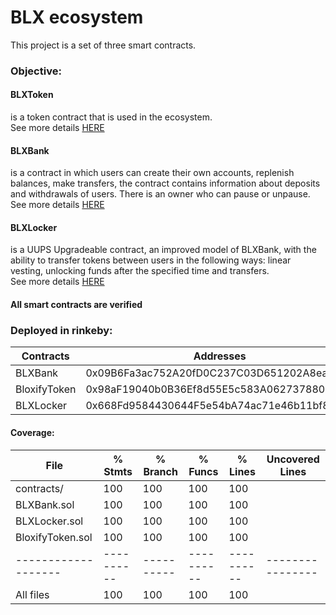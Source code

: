 # BLX ecosystem

This project is a set of three smart contracts.

### Objective: 

#### BLXToken
is a token contract that is used in the ecosystem. <br>
See more details [HERE](./BLXToken.md)


#### BLXBank
is a contract in which users can create their own accounts, replenish balances, make transfers, the contract contains information about deposits and withdrawals of users.
There is an owner who can pause or unpause. <br>
See more details [HERE](./BLXBank.md)


#### BLXLocker
is a UUPS Upgradeable contract, an improved model of BLXBank, with the ability to transfer tokens between users in the following ways: linear vesting, unlocking funds after the specified time and transfers. <br>
See more details [HERE](./BLXLocker.md)

#### All smart contracts are verified
### Deployed in rinkeby:

  Contracts        |                             Addresses                      |
-------------------|------------------------------------------------------------|
  BLXBank          |        0x09B6Fa3ac752A20fD0C237C03D651202A8ea06BB          |                                            
  BloxifyToken     |        0x98aF19040b0B36Ef8d55E5c583A0627378803be9          |
  BLXLocker        |        0x668Fd9584430644F5e54bA74ac71e46b11bf8a55          |


#### Coverage:
File               |  % Stmts | % Branch |  % Funcs |  % Lines |Uncovered Lines |
-------------------|----------|----------|----------|----------|----------------|
contracts/         |      100 |      100 |      100 |      100 |                |
  BLXBank.sol      |      100 |      100 |      100 |      100 |                |
  BLXLocker.sol    |      100 |      100 |      100 |      100 |                |
  BloxifyToken.sol |      100 |      100 |      100 |      100 |                |
-------------------|----------|----------|----------|----------|----------------|
All files          |      100 |      100 |      100 |      100 |                |
